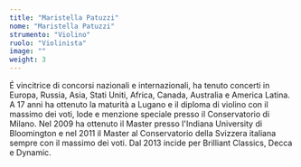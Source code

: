 ```yaml
---
title: "Maristella Patuzzi"
nome: "Maristella Patuzzi"
strumento: "Violino"
ruolo: "Violinista"
image: ""
weight: 3
---
```


É vincitrice di concorsi nazionali e internazionali, ha tenuto concerti in Europa, Russia, Asia, Stati Uniti, Africa, Canada, Australia e America Latina. A 17 anni ha ottenuto la maturità a Lugano e il diploma di violino con il massimo dei voti, lode e menzione speciale presso il Conservatorio di Milano. Nel 2009 ha ottenuto il Master presso l'Indiana University di Bloomington e nel 2011 il Master al Conservatorio della Svizzera italiana sempre con il massimo dei voti. Dal 2013 incide per Brilliant Classics, Decca e Dynamic.
